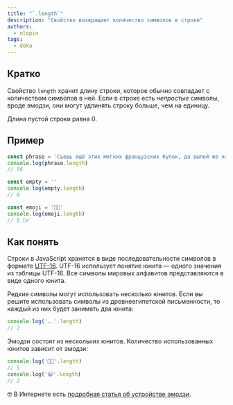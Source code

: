 ```yaml
---
title: "`.length`"
description: "Свойство возвращает количество символов в строке"
authors:
  - nlopin
tags:
  - doka
---
```


## Кратко

Свойство `length` хранит длину строки, которое обычно совпадает с количеством символов в ней. Если в строке есть _непростые_ символы, вроде эмодзи, они могут удлинять строку больше, чем на единицу.

Длина пустой строки равна 0.

## Пример

```js
const phrase = 'Съешь ещё этих мягких французских булок, да выпей же чаю'
console.log(phrase.length)
// 56

const empty = ''
console.log(empty.length)
// 0

const emoji = '👩‍💻'
console.log(emoji.length)
// 5 🤷‍♂️
```

## Как понять

Строки в JavaScript хранятся в виде последовательности символов в формате [UTF-16](https://en.wikipedia.org/wiki/UTF-16). UTF-16 использует понятие юнита — одного значения из таблицы UTF-16. Все символы мировых алфавитов представляются в виде одного юнита.

Редкие символы могут использовать несколько юнитов. Если вы решите использовать символы из древнеегипетской письменности, то каждый из них будет занимать два юнита:

```js
console.log('𓀿'.length)
// 2
```

Эмодзи состоят из нескольких юнитов. Количество использованных юнитов зависит от эмодзи:

```js
console.log('👩‍💻'.length)
// 5
console.log('😀'.length)
// 2
```

<aside>

🤓 В Интернете есть [подробная статья об устройстве эмодзи](https://habr.com/ru/company/itelma/blog/549366/).

</aside>
